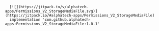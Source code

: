  	  [![](https://jitpack.io/v/alphatech-apps/Permissions_V2_StorageMediaFile.svg)](https://jitpack.io/#alphatech-apps/Permissions_V2_StorageMediaFile)
      implementation 'com.github.alphatech-apps:Permissions_V2_StorageMediaFile:1.0.1'
